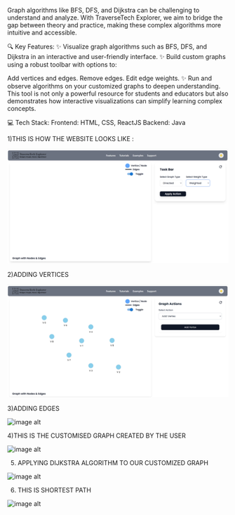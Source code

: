 Graph algorithms like BFS, DFS, and Dijkstra can be challenging to understand and analyze. With TraverseTech Explorer, we aim to bridge the gap between theory and practice, making these complex algorithms more intuitive and accessible.

🔍 Key Features:
✨ Visualize graph algorithms such as BFS, DFS, and Dijkstra in an interactive and user-friendly interface.
✨ Build custom graphs using a robust toolbar with options to:

Add vertices and edges.
Remove edges.
Edit edge weights.
✨ Run and observe algorithms on your customized graphs to deepen understanding.
This tool is not only a powerful resource for students and educators but also demonstrates how interactive visualizations can simplify learning complex concepts.

💻 Tech Stack:
Frontend: HTML, CSS, ReactJS
Backend: Java


1)THIS IS HOW THE WEBSITE LOOKS LIKE : 


![image alt](https://github.com/Aarsh-s-Lal/TraverseTechExplorer/blob/d69e18b58d15b223918d964b907a5f794f1347ea/images/front.png)


2)ADDING VERTICES


![image alt](https://github.com/Aarsh-s-Lal/TraverseTechExplorer/blob/da0dc31f07220c17989194af75da1f78e08d767b/images/addVertices.png)



3)ADDING  EDGES



![image alt]()




4)THIS IS  THE  CUSTOMISED GRAPH CREATED BY THE USER



![image alt]()



5) APPLYING  DIJKSTRA ALGORITHM TO OUR CUSTOMIZED GRAPH


 ![image alt]()




6) THIS IS SHORTEST PATH



![image alt]()
